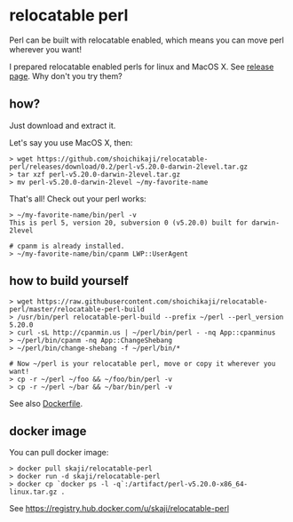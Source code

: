 # relocatable perl

Perl can be built with relocatable enabled,
which means you can move perl wherever you want!

I prepared relocatable enabled perls for linux and MacOS X.
See [release page](https://github.com/shoichikaji/relocatable-perl/releases).
Why don't you try them?

## how?

Just download and extract it.

Let's say you use MacOS X, then:

    > wget https://github.com/shoichikaji/relocatable-perl/releases/download/0.2/perl-v5.20.0-darwin-2level.tar.gz
    > tar xzf perl-v5.20.0-darwin-2level.tar.gz
    > mv perl-v5.20.0-darwin-2level ~/my-favorite-name

That's all! Check out your perl works:

    > ~/my-favorite-name/bin/perl -v
    This is perl 5, version 20, subversion 0 (v5.20.0) built for darwin-2level

    # cpanm is already installed.
    > ~/my-favorite-name/bin/cpanm LWP::UserAgent

## how to build yourself

    > wget https://raw.githubusercontent.com/shoichikaji/relocatable-perl/master/relocatable-perl-build
    > /usr/bin/perl relocatable-perl-build --prefix ~/perl --perl_version 5.20.0
    > curl -sL http://cpanmin.us | ~/perl/bin/perl - -nq App::cpanminus
    > ~/perl/bin/cpanm -nq App::ChangeShebang
    > ~/perl/bin/change-shebang -f ~/perl/bin/*

    # Now ~/perl is your relocatable perl, move or copy it wherever you want!
    > cp -r ~/perl ~/foo && ~/foo/bin/perl -v
    > cp -r ~/perl ~/bar && ~/bar/bin/perl -v

See also [Dockerfile](https://github.com/shoichikaji/relocatable-perl/blob/master/Dockerfile).

## docker image

You can pull docker image:

    > docker pull skaji/relocatable-perl
    > docker run -d skaji/relocatable-perl
    > docker cp `docker ps -l -q`:/artifact/perl-v5.20.0-x86_64-linux.tar.gz .

See https://registry.hub.docker.com/u/skaji/relocatable-perl

